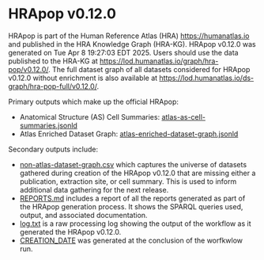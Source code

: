 # HRApop v0.12.0

HRApop is part of the Human Reference Atlas (HRA) <https://humanatlas.io> and published in the HRA Knowledge Graph (HRA-KG). HRApop v0.12.0 was generated on Tue Apr  8 19:27:03 EDT 2025. Users should use the data published to the HRA-KG at <https://lod.humanatlas.io/graph/hra-pop/v0.12.0/>. The full dataset graph of all datasets considered for HRApop v0.12.0 without enrichment is also available at <https://lod.humanatlas.io/ds-graph/hra-pop-full/v0.12.0/>.

Primary outputs which make up the official HRApop:

* Anatomical Structure (AS) Cell Summaries: [atlas-as-cell-summaries.jsonld](atlas-as-cell-summaries.jsonld)
* Atlas Enriched Dataset Graph: [atlas-enriched-dataset-graph.jsonld](atlas-enriched-dataset-graph.jsonld)

Secondary outputs include:

* [non-atlas-dataset-graph.csv](non-atlas-dataset-graph.csv) which captures the universe of datasets gathered during creation of the HRApop v0.12.0 that are missing either a publication, extraction site, or cell summary. This is used to inform additional data gathering for the next release.
* [REPORTS.md](REPORTS.md) includes a report of all the reports generated as part of the HRApop generation process. It shows the SPARQL queries used, output, and associated documentation.
* [log.txt](log.txt) is a raw processing log showing the output of the workflow as it generated the HRApop v0.12.0.
* [CREATION_DATE](CREATION_DATE) was generated at the conclusion of the worfkwlow run.
